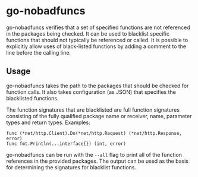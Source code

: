 go-nobadfuncs
=============
go-nobadfuncs verifies that a set of specified functions are not referenced in the packages being checked. It can be
used to blacklist specific functions that should not typically be referenced or called. It is possible to explicitly
allow uses of black-listed functions by adding a comment to the line before the calling line.

Usage
-----
go-nobadfuncs takes the path to the packages that should be checked for function calls. It also takes configuration (as
JSON) that specifies the blacklisted functions.

The function signatures that are blacklisted are full function signatures consisting of the fully qualified package name
or receiver, name, parameter types and return types. Examples:

```
func (*net/http.Client).Do(*net/http.Request) (*net/http.Response, error)
func fmt.Println(...interface{}) (int, error)
```

go-nobadfuncs can be run with the `--all` flag to print all of the function references in the provided packages. The
output can be used as the basis for determining the signatures for blacklist functions.
